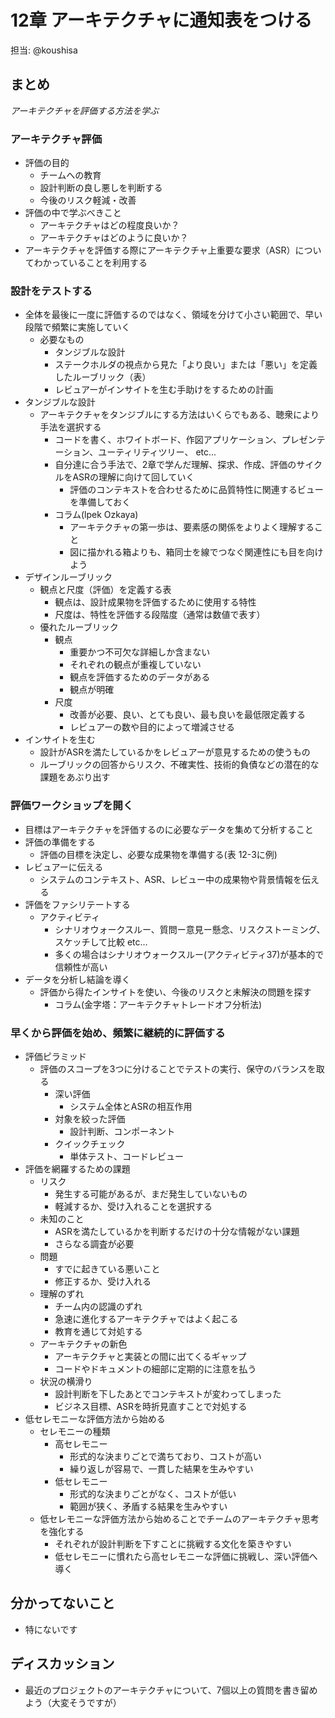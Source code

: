 
# 12章 アーキテクチャに通知表をつける

担当: @koushisa

## まとめ

_アーキテクチャを評価する方法を学ぶ_  
  
### アーキテクチャ評価

- 評価の目的
  - チームへの教育
  - 設計判断の良し悪しを判断する
  - 今後のリスク軽減・改善
- 評価の中で学ぶべきこと
  - アーキテクチャはどの程度良いか？
  - アーキテクチャはどのように良いか？
- アーキテクチャを評価する際にアーキテクチャ上重要な要求（ASR）についてわかっていることを利用する

### 設計をテストする

- 全体を最後に一度に評価するのではなく、領域を分けて小さい範囲で、早い段階で頻繁に実施していく
  - 必要なもの
    -  タンジブルな設計
    -  ステークホルダの視点から見た「より良い」または「悪い」を定義したルーブリック（表）
    -  レビュアーがインサイトを生む手助けをするための計画
- タンジブルな設計
  - アーキテクチャをタンジブルにする方法はいくらでもある、聴衆により手法を選択する
    - コードを書く、ホワイトボード、作図アプリケーション、プレゼンテーション、ユーティリティツリー、 etc...
    - 自分達に合う手法で、2章で学んだ理解、探求、作成、評価のサイクルをASRの理解に向けて回していく
      - 評価のコンテキストを合わせるために品質特性に関連するビューを準備しておく
    - コラム(lpek Ozkaya)
      - アーキテクチャの第一歩は、要素感の関係をよりよく理解すること
      - 図に描かれる箱よりも、箱同士を線でつなぐ関連性にも目を向けよう
- デザインルーブリック
  - 観点と尺度（評価）を定義する表
    - 観点は、設計成果物を評価するために使用する特性
    - 尺度は、特性を評価する段階度（通常は数値で表す）
  - 優れたルーブリック
    - 観点
      - 重要かつ不可欠な詳細しか含まない
      - それぞれの観点が重複していない
      - 観点を評価するためのデータがある
      - 観点が明確
    - 尺度
      - 改善が必要、良い、とても良い、最も良いを最低限定義する
      - レビュアーの数や目的によって増減させる
- インサイトを生む
  - 設計がASRを満たしているかをレビュアーが意見するための使うもの
  - ルーブリックの回答からリスク、不確実性、技術的負債などの潜在的な課題をあぶり出す

### 評価ワークショップを開く

- 目標はアーキテクチャを評価するのに必要なデータを集めて分析すること
- 評価の準備をする
  - 評価の目標を決定し、必要な成果物を準備する(表 12-3に例)
- レビュアーに伝える
  - システムのコンテキスト、ASR、レビュー中の成果物や背景情報を伝える
- 評価をファシリテートする
  - アクティビティ
    - シナリオウォークスルー、質問ー意見ー懸念、リスクストーミング、スケッチして比較 etc...
    - 多くの場合はシナリオウォークスルー(アクティビティ37)が基本的で信頼性が高い
- データを分析し結論を導く
  - 評価から得たインサイトを使い、今後のリスクと未解決の問題を探す
    - コラム(金字塔：アーキテクチャトレードオフ分析法)

### 早くから評価を始め、頻繁に継続的に評価する

- 評価ピラミッド
  - 評価のスコープを3つに分けることでテストの実行、保守のバランスを取る
    - 深い評価
      - システム全体とASRの相互作用
    - 対象を絞った評価
      - 設計判断、コンポーネント
    - クイックチェック
      - 単体テスト、コードレビュー
- 評価を網羅するための課題
  - リスク
    - 発生する可能があるが、まだ発生していないもの
    - 軽減するか、受け入れることを選択する
  - 未知のこと
    - ASRを満たしているかを判断するだけの十分な情報がない課題
    - さらなる調査が必要
  - 問題
    - すでに起きている悪いこと
    - 修正するか、受け入れる
  - 理解のずれ
    - チーム内の認識のずれ
    - 急速に進化するアーキテクチャではよく起こる
    - 教育を通じて対処する
  - アーキテクチャの新色
    - アーキテクチャと実装との間に出てくるギャップ
    - コードやドキュメントの細部に定期的に注意を払う
  - 状況の横滑り
    - 設計判断を下したあとでコンテキストが変わってしまった
    - ビジネス目標、ASRを時折見直すことで対処する
- 低セレモニーな評価方法から始める
  - セレモニーの種類
    - 高セレモニー
      - 形式的な決まりごとで満ちており、コストが高い
      - 繰り返しが容易で、一貫した結果を生みやすい
    - 低セレモニー
      - 形式的な決まりごとがなく、コストが低い
      - 範囲が狭く、矛盾する結果を生みやすい
  - 低セレモニーな評価方法から始めることでチームのアーキテクチャ思考を強化する
    - それぞれが設計判断を下すことに挑戦する文化を築きやすい
    - 低セレモニーに慣れたら高セレモニーな評価に挑戦し、深い評価へ導く

## 分かってないこと

- 特にないです

## ディスカッション

- 最近のプロジェクトのアーキテクチャについて、7個以上の質問を書き留めよう（大変そうですが）
